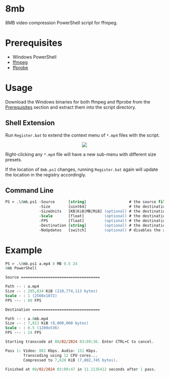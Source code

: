 # 8mb
8MB video compression PowerShell script for ffmpeg.

# Prerequisites
- Windows PowerShell
- [ffmpeg](https://ffbinaries.com/downloads)
- [ffprobe](https://ffbinaries.com/downloads)

# Usage
Download the Windows binaries for both ffmpeg and ffprobe from the [Prerequisites](#prerequisites) section and extract them into the script directory.

## Shell Extension
Run `Register.bat` to extend the context menu of `*.mp4` files with the script.

<p align="center">
    <img src="https://github.com/user-attachments/assets/b7239e80-2ecf-4d5c-a3f0-11ceadc4c716"/>
</p>

Right-clicking any `*.mp4` file will have a new sub-menu with different size presets.

If the location of `8mb.ps1` changes, running `Register.bat` again will update the location in the registry accordingly.

## Command Line
```ps
PS > .\8mb.ps1 -Source      [string]                   # the source file path.
               -Size        [uint64]                   # the destination file size.
               -SizeUnits   [KB|KiB|MB|MiB] (optional) # the destination file size units (MB is default).
               -Scale       [float]         (optional) # the destination resolution scale.
               -FPS         [float]         (optional) # the destination FPS.
               -Destination [string]        (optional) # the destination file path.
               -NoUpdates   [switch]        (optional) # disables the auto-updater on start.
```

# Example
```ps
PS > .\8mb.ps1 a.mp4 8 MB 0.5 24
8mb PowerShell

Source ===================================

Path -- : a.mp4
Size -- : 205,834 KiB (210,774,113 bytes)
Scale - : 1 (2560x1072)
FPS --- : 60 FPS

Destination ==============================

Path -- : a.8mb.mp4
Size -- : 7,813 KiB (8,000,000 bytes)
Scale - : 0.5 (1280x536)
FPS --- : 24 FPS

Starting transcode at 08/02/2024 03:09:36. Enter CTRL+C to cancel.

Pass 1: Video: 881 Kbps. Audio: 151 Kbps.
        Transcoding using 12 CPU cores...
        Compressed to 7,620 KiB (7,802,745 bytes).

Finished at 08/02/2024 03:09:47 in 11.1135412 seconds after 1 pass.
```

